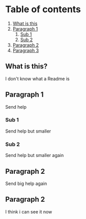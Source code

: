 # Table of contents
1. [What is this](#what)
2. [Paragraph 1](#par1)
    1. [Sub 1](#sub1_1)
    2. [Sub 2](#sub1_2)
3. [Paragraph 2](#par2)
4. [Paragraph 3](#par3)

## What is this? <a name="what"></a>
I don't know what a Readme is

## Paragraph 1 <a name="par1"></a>
Send help

### Sub 1 <a name="sub1_1"></a>
Send help but smaller

### Sub 2 <a name="sub1_2"></a>
Send help but smaller again

## Paragraph 2 <a name="par2"></a>
Send big help again

## Paragraph 2 <a name="par3"></a>
I think i can see it now